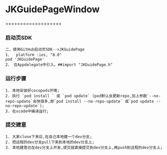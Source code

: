 # JKGuidePageWindow
===================

### 启动页SDK
```
二、使用GitHub启动页SDK-->JKGuidePage
1、  platform :ios, "8.0"
pod 'JKGuidePage'
2、 在Appdelegate中引入。##import "JKGuidePage.h"
```
### 运行步骤
```
1. 本地安装好cocopods环境;
2. 执行 `pod install ` 或 `pod update` (pod默认会更新repo,加上参数`--no-repo-update`会快很多,即`pod install --no-repo-update` 或`pod update --no-repo-update`);
3. 在xcode中编译运行;

```

### 提交建意
```
1. 大家clone下来后,在自己本地建一个dev分支;
2. 把远程的dev分支pull下来到本地的dev分支上;
3. 本地建意也在dev分支上开发,提交就直接提交到dev分支上,再push到远程的dev分支上;
```
